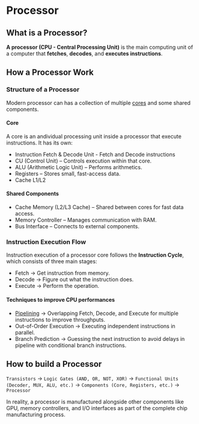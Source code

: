 # Processor

## What is a Processor?
**A processor (CPU - Central Processing Unit)** is the main computing unit of a computer that **fetches**, **decodes**, and **executes instructions**.

## How a Processor Work

### Structure of a Processor
Modern processor can has a collection of multiple [cores] and some shared components.

#### Core
A core is an andividual processing unit inside a processor that execute instructions. It has its own:
- Instruction Fetch & Decode Unit - Fetch and Decode instructions
- CU (Control Unit) – Controls execution within that core.
- ALU (Arithmetic Logic Unit) – Performs arithmetics.
- Registers – Stores small, fast-access data.
- Cache L1/L2

#### Shared Components
- Cache Memory (L2/L3 Cache) – Shared between cores for fast data access.
- Memory Controller – Manages communication with RAM.
- Bus Interface – Connects to external components.

### Instruction Execution Flow
Instruction execution of a processor core follows the **Instruction Cycle**, which consists of three main stages:
- Fetch → Get instruction from memory.
- Decode → Figure out what the instruction does.
- Execute → Perform the operation. 

#### Techniques to improve CPU performances
- [Pipelining] → Overlapping Fetch, Decode, and Execute for multiple instructions to improve throughputs.
- Out-of-Order Execution → Executing independent instructions in parallel.
- Branch Prediction → Guessing the next instruction to avoid delays in pipeline with conditional branch instructions.

## How to build a Processor
`Transistors` → `Logic Gates (AND, OR, NOT, XOR)` → `Functional Units (Decoder, MUX, ALU, etc.)` → `Components (Core, Registers, etc.)` → `Processor`

In reality, a processor is manufactured alongside other components like GPU, memory controllers, and I/O interfaces as part of the complete chip manufacturing process.

[cores]: ./Core
[Pipelining]: ./Pipeline.md